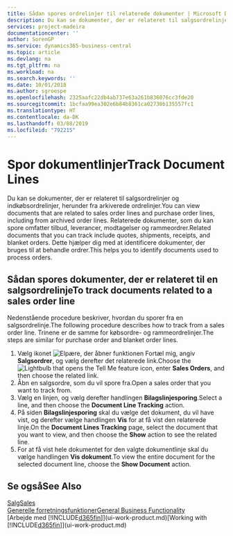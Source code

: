 ```yaml
---
title: Sådan spores ordrelinjer til relaterede dokumenter | Microsoft Docs
description: Du kan se dokumenter, der er relateret til salgsordrelinjer og indkøbsordrelinjer, herunder fra arkiverede ordrelinjer. Relaterede dokumenter, som du kan spore omfatter tilbud, leverancer, modtagelser og rammeordrer. Dette hjælper dig med at identificere dokumenter, der bruges til at behandle ordrer.
services: project-madeira
documentationcenter: ''
author: SorenGP
ms.service: dynamics365-business-central
ms.topic: article
ms.devlang: na
ms.tgt_pltfrm: na
ms.workload: na
ms.search.keywords: ''
ms.date: 10/01/2018
ms.author: sgroespe
ms.openlocfilehash: 2325aafc22db4ab737e63a261b836076cc3fde20
ms.sourcegitcommit: 1bcfaa99ea302e6b84b8361ca02730b135557fc1
ms.translationtype: HT
ms.contentlocale: da-DK
ms.lasthandoff: 03/08/2019
ms.locfileid: "792215"
---
```

# <a name="track-document-lines"></a><span data-ttu-id="0b9e1-105">Spor dokumentlinjer</span><span class="sxs-lookup"><span data-stu-id="0b9e1-105">Track Document Lines</span></span>
<span data-ttu-id="0b9e1-106">Du kan se dokumenter, der er relateret til salgsordrelinjer og indkøbsordrelinjer, herunder fra arkiverede ordrelinjer.</span><span class="sxs-lookup"><span data-stu-id="0b9e1-106">You can view documents that are related to sales order lines and purchase order lines, including from archived order lines.</span></span> <span data-ttu-id="0b9e1-107">Relaterede dokumenter, som du kan spore omfatter tilbud, leverancer, modtagelser og rammeordrer.</span><span class="sxs-lookup"><span data-stu-id="0b9e1-107">Related documents that you can track include quotes, shipments, receipts, and blanket orders.</span></span> <span data-ttu-id="0b9e1-108">Dette hjælper dig med at identificere dokumenter, der bruges til at behandle ordrer.</span><span class="sxs-lookup"><span data-stu-id="0b9e1-108">This helps you to identify documents used to process orders.</span></span>  

## <a name="to-track-documents-related-to-a-sales-order-line"></a><span data-ttu-id="0b9e1-109">Sådan spores dokumenter, der er relateret til en salgsordrelinje</span><span class="sxs-lookup"><span data-stu-id="0b9e1-109">To track documents related to a sales order line</span></span>
<span data-ttu-id="0b9e1-110">Nedenstående procedure beskriver, hvordan du sporer fra en salgsordrelinje.</span><span class="sxs-lookup"><span data-stu-id="0b9e1-110">The following procedure describes how to track from a sales order line.</span></span> <span data-ttu-id="0b9e1-111">Trinene er de samme for købsordre- og rammeordrelinjer.</span><span class="sxs-lookup"><span data-stu-id="0b9e1-111">The steps are similar for purchase order and blanket order lines.</span></span>

1.  <span data-ttu-id="0b9e1-112">Vælg ikonet ![Elpære, der åbner funktionen Fortæl mig](media/ui-search/search_small.png "Fortæl mig, hvad du vil foretage dig"), angiv **Salgsordrer**, og vælg derefter det relaterede link.</span><span class="sxs-lookup"><span data-stu-id="0b9e1-112">Choose the ![Lightbulb that opens the Tell Me feature](media/ui-search/search_small.png "Tell me what you want to do") icon, enter **Sales Orders**, and then choose the related link.</span></span>  
2.  <span data-ttu-id="0b9e1-113">Åbn en salgsordre, som du vil spore fra.</span><span class="sxs-lookup"><span data-stu-id="0b9e1-113">Open a sales order that you want to track from.</span></span>  
3.  <span data-ttu-id="0b9e1-114">Vælg en linjen, og vælg derefter handlingen **Bilagslinjesporing**.</span><span class="sxs-lookup"><span data-stu-id="0b9e1-114">Select a line, and then choose the **Document Line Tracking** action.</span></span>
4. <span data-ttu-id="0b9e1-115">På siden **Bilagslinjesporing** skal du vælge det dokument, du vil have vist, og derefter vælge handlingen **Vis** for at få vist den relaterede linje.</span><span class="sxs-lookup"><span data-stu-id="0b9e1-115">On the **Document Lines Tracking** page, select the document that you want to view, and then choose the **Show** action to see the related line.</span></span>
5. <span data-ttu-id="0b9e1-116">For at få vist hele dokumentet for den valgte dokumentlinje skal du vælge handlingen **Vis dokument**.</span><span class="sxs-lookup"><span data-stu-id="0b9e1-116">To view the entire document for the selected document line, choose the **Show Document** action.</span></span>

## <a name="see-also"></a><span data-ttu-id="0b9e1-117">Se også</span><span class="sxs-lookup"><span data-stu-id="0b9e1-117">See Also</span></span>
[<span data-ttu-id="0b9e1-118">Salg</span><span class="sxs-lookup"><span data-stu-id="0b9e1-118">Sales</span></span>](sales-manage-sales.md)  
[<span data-ttu-id="0b9e1-119">Generelle forretningsfunktioner</span><span class="sxs-lookup"><span data-stu-id="0b9e1-119">General Business Functionality</span></span>](ui-across-business-areas.md)  
<span data-ttu-id="0b9e1-120">[Arbejde med [!INCLUDE[d365fin](includes/d365fin_md.md)]](ui-work-product.md)</span><span class="sxs-lookup"><span data-stu-id="0b9e1-120">[Working with [!INCLUDE[d365fin](includes/d365fin_md.md)]](ui-work-product.md)</span></span>
